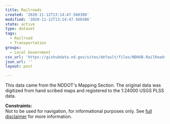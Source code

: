```yaml
---
title: Railroads
created: '2020-11-12T13:14:47.560380'
modified: '2020-11-12T13:14:47.560386'
state: active
type: dataset
tags:
  - Railroad
  - Transportation
groups:
  - Local Government
csv_url: 'https://gishubdata.nd.gov/sites/default/files/NDHUB.RailRoads.csv'
json_url: ''
layout: post

---
```

<p>This data came from the NDDOT's Mapping Section. The original data was digitized from hand scribed maps and registered to the 1:24000 USGS PLSS data.</p>
<p><strong>Constraints:</strong><br />
Not to be used for navigation, for informational purposes only. See <a href="/north-dakota-disclaimer">full disclaimer</a> for more information.</p>

